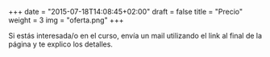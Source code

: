 +++
date = "2015-07-18T14:08:45+02:00"
draft = false
title = "Precio"
weight = 3
img = "oferta.png"
+++

Si estás interesada/o en el curso, envía un mail utilizando el link al final de la página y te explico los detalles.
